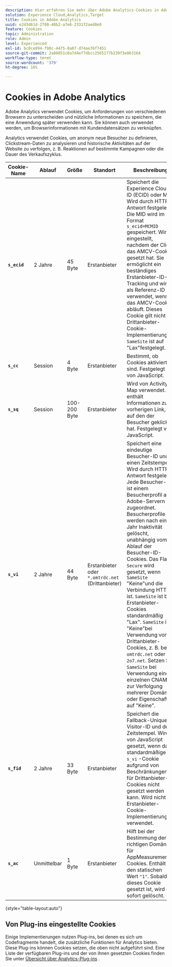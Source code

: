 ```yaml
---
description: Hier erfahren Sie mehr über Adobe Analytics-Cookies in Adobe Experience Cloud.
solution: Experience Cloud,Analytics,Target
title: Cookies in Adobe Analytics
uuid: e2d3d61d-2708-48b2-a7e6-2331f2aed8e0
feature: Cookies
topic: Administration
role: Admin
level: Experienced
exl-id: bc8ce894-f98c-4475-8a07-d74ae76f7451
source-git-commit: 2a80851c0a7d4ef7dbcc2565177b239f3e063164
workflow-type: tm+mt
source-wordcount: '379'
ht-degree: 16%

---
```


# Cookies in Adobe Analytics

Adobe Analytics verwendet Cookies, um Anforderungen von verschiedenen Browsern zu unterscheiden und nützliche Informationen zu speichern, die eine Anwendung später verwenden kann. Sie können auch verwendet werden, um Browserinformationen mit Kundendatensätzen zu verknüpfen.

Analytics verwendet Cookies, um anonym neue Besucher zu definieren, Clickstream-Daten zu analysieren und historische Aktivitäten auf der Website zu verfolgen, z. B. Reaktionen auf bestimmte Kampagnen oder die Dauer des Verkaufszyklus.

| Cookie-Name | Ablauf | Größe | Standort | Beschreibung |
| --- | --- | --- | --- | --- |
| **`s_ecid`** | 2 Jahre | 45 Byte | Erstanbieter | Speichert die Experience Cloud-ID (ECID) oder MID. Wird durch HTTP-Antwort festgelegt. Die MID wird im Format `s_ecid=MCMID` gespeichert. Wird eingestellt, nachdem der Client das AMCV-Cookie gesetzt hat. Sie ermöglicht ein beständiges Erstanbieter-ID-Tracking und wird als Referenz-ID verwendet, wenn das AMCV-Cookie abläuft. Dieses Cookie gilt nicht für Drittanbieter-Cookie-Implementierungen. `SameSite` ist auf &quot;Lax&quot;festgelegt. |
| **`s_cc`** | Session | 4 Byte | Erstanbieter | Bestimmt, ob Cookies aktiviert sind. Festgelegt von JavaScript. |
| **`s_sq`** | Session | 100-200 Byte | Erstanbieter | Wird von Activity Map verwendet. Er enthält Informationen zum vorherigen Link, auf den der Besucher geklickt hat. Festgelegt von JavaScript. |
| **`s_vi`** | 2 Jahre | 44 Byte | Erstanbieter oder `*.omtrdc.net` (Drittanbieter) | Speichert eine eindeutige Besucher-ID und einen Zeitstempel. Wird durch HTTP-Antwort festgelegt. Jede Besucher-ID ist einem Besucherprofil auf Adobe-Servern zugeordnet. Besucherprofile werden nach einem Jahr Inaktivität gelöscht, unabhängig vom Ablauf der Besucher-ID-Cookies. Das Flag `Secure` wird gesetzt, wenn `SameSite` &quot;Keine&quot;und die Verbindung HTTPS ist. `SameSite` ist bei Erstanbieter-Cookies standardmäßig &quot;Lax&quot;. `SameSite` ist &quot;Keine&quot;bei Verwendung von Drittanbieter-Cookies, z. B. bei `omtrdc.net` oder `2o7.net`. Setzen Sie `SameSite` bei Verwendung eines einzelnen CNAME zur Verfolgung mehrerer Domänen oder Eigenschaften auf &quot;Keine&quot;. |
| **`s_fid`** | 2 Jahre | 33 Byte | Erstanbieter | Speichert die Fallback-Unique Visitor-ID und den Zeitstempel. Wird von JavaScript gesetzt, wenn das standardmäßige `s_vi` -Cookie aufgrund von Beschränkungen für Drittanbieter-Cookies nicht gesetzt werden kann. Wird nicht für Erstanbieter-Cookie-Implementierungen verwendet. |
| **`s_ac`** | Unmittelbar | 1 Byte | Erstanbieter | Hilft bei der Bestimmung der richtigen Domäne für AppMeasurement-Cookies. Enthält den statischen Wert `"1"`. Sobald dieses Cookie gesetzt ist, wird es sofort gelöscht. |

{style="table-layout:auto"}

## Von Plug-ins eingestellte Cookies

Einige Implementierungen nutzen Plug-ins, bei denen es sich um Codefragmente handelt, die zusätzliche Funktionen für Analytics bieten. Diese Plug-ins können Cookies setzen, die oben nicht aufgeführt sind. Eine Liste der verfügbaren Plug-ins und der von ihnen gesetzten Cookies finden Sie unter [Übersicht über Analytics-Plug-ins](https://experienceleague.adobe.com/en/docs/analytics/implementation/vars/plugins/impl-plugins) .
